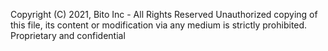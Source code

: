 Copyright (C) 2021, Bito Inc - All Rights Reserved
Unauthorized copying of this file, its content or 
modification via any medium is strictly prohibited.
Proprietary and confidential 